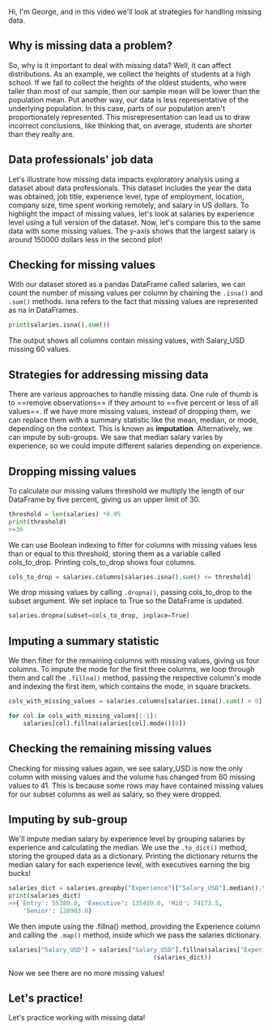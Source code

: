 Hi, I'm George, and in this video we'll look at strategies for handling missing data.
## Why is missing data a problem?
So, why is it important to deal with missing data? Well, it can affect distributions. As an example, we collect the heights of students at a high school. If we fail to collect the heights of the oldest students, who were taller than most of our sample, then our sample mean will be lower than the population mean. Put another way, our data is less representative of the underlying population. In this case, parts of our population aren't proportionately represented. This misrepresentation can lead us to draw incorrect conclusions, like thinking that, on average, students are shorter than they really are.
## Data professionals' job data
Let's illustrate how missing data impacts exploratory analysis using a dataset about data professionals. This dataset includes the year the data was obtained, job title, experience level, type of employment, location, company size, time spent working remotely, and salary in US dollars. To highlight the impact of missing values, let's look at salaries by experience level using a full version of the dataset. Now, let's compare this to the same data with some missing values. The y-axis shows that the largest salary is around 150000 dollars less in the second plot!
## Checking for missing values
With our dataset stored as a pandas DataFrame called salaries, we can count the number of missing values per column by chaining the `.isna()` and `.sum()` methods. isna refers to the fact that missing values are represented as na in DataFrames. 
```Python
print(salaries.isna().sum())
```
The output shows all columns contain missing values, with Salary_USD missing 60 values.
## Strategies for addressing missing data
There are various approaches to handle missing data. One rule of thumb is to ==remove observations== if they amount to ==five percent or less of all values==. If we have more missing values, instead of dropping them, we can replace them with a summary statistic like the mean, median, or mode, depending on the context. This is known as **imputation**. Alternatively, we can impute by sub-groups. We saw that median salary varies by experience, so we could impute different salaries depending on experience.
## Dropping missing values
To calculate our missing values threshold we multiply the length of our DataFrame by five percent, giving us an upper limit of 30.
```Python
threshold = len(salaries) *0.05
print(threshold)
>>30
```
We can use Boolean indexing to filter for columns with missing values less than or equal to this threshold, storing them as a variable called cols_to_drop. Printing cols_to_drop shows four columns. 
```Python
cols_to_drop = salaries.columns[salaries.isna().sum() <= threshold]
```
We drop missing values by calling `.dropna()`, passing cols_to_drop to the subset argument. We set inplace to True so the DataFrame is updated.
```Python
salaries.dropna(subset=cols_to_drop, inplace=True)
```
## Imputing a summary statistic
We then filter for the remaining columns with missing values, giving us four columns. To impute the mode for the first three columns, we loop through them and call the `.fillna()` method, passing the respective column's mode and indexing the first item, which contains the mode, in square brackets.
```Python
cols_with_missing_values = salaries.columns[salaries.isna().sum() > 0]

for col in cols_with_missing_values[:-1]:
	salaries[col].fillna(salaries[col].mode()[0])
```
## Checking the remaining missing values
Checking for missing values again, we see salary_USD is now the only column with missing values and the volume has changed from 60 missing values to 41. This is because some rows may have contained missing values for our subset columns as well as salary, so they were dropped.
## Imputing by sub-group
We'll impute median salary by experience level by grouping salaries by experience and calculating the median. We use the `.to_dict()` method, storing the grouped data as a dictionary. Printing the dictionary returns the median salary for each experience level, with executives earning the big bucks!
```Python
salaries_dict = salaries.groupby("Experience")["Salary_USD"].median().to_dict()
print(salaries_dict)
>>{'Entry': 55380.0, 'Executive': 135439.0, 'Mid': 74173.5, 
	'Senior': 128903.0}
```
We then impute using the .fillna() method, providing the Experience column and calling the `.map()` method, inside which we pass the salaries dictionary.
```Python
salaries["Salary_USD"] = salaries["Salary_USD"].fillna(salaries["Experience"].map
										(salaries_dict))
```
Now we see there are no more missing values!
## Let's practice!
Let's practice working with missing data!